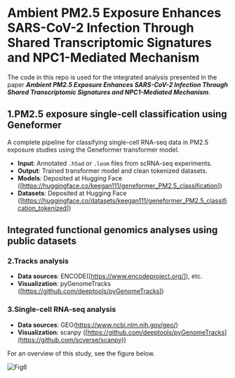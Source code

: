 # Ambient PM2.5 Exposure Enhances SARS-CoV-2 Infection Through Shared Transcriptomic Signatures and NPC1-Mediated Mechanism
The code in this repo is used for the integrated analysis presented in the paper ***Ambient PM2.5 Exposure Enhances SARS-CoV-2 Infection Through Shared Transcriptomic Signatures and NPC1-Mediated Mechanism***. 

## 1.PM2.5 exposure single-cell classification using Geneformer

A complete pipeline for classifying single-cell RNA-seq data in PM2.5 exposure studies using the Geneformer transformer model.

- **Input**: Annotated `.h5ad` or `.loom` files from scRNA-seq experiments.
- **Output**: Trained transformer model and clean tokenized datasets.
- **Models**: Deposited at Hugging Face ([https://huggingface.co/keegan111/geneformer_PM2.5_classification])
- **Datasets**: Deposited at Hugging Face ([https://huggingface.co/datasets/keegan111/geneformer_PM2.5_classification_tokenized])
  
## Integrated functional genomics analyses using public datasets
### 2.Tracks analysis
- **Data sources**: ENCODE([https://www.encodeproject.org/]), etc. 
- **Visualization**: pyGenomeTracks ([https://github.com/deeptools/pyGenomeTracks])
### 3.Single-cell RNA-seq analysis
- **Data sources**: GEO(https://www.ncbi.nlm.nih.gov/geo/)
- **Visualization**: scanpy ([https://github.com/deeptools/pyGenomeTracks](https://github.com/scverse/scanpy))


For an overview of this study, see the figure below.

![Fig6](assets/Figure6_schematic_mechanism_PM25_COVID.png)
